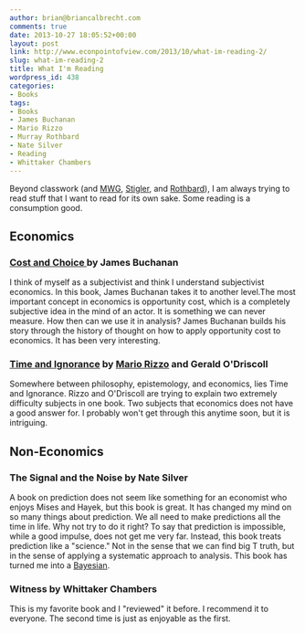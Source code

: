 ```yaml
---
author: brian@briancalbrecht.com
comments: true
date: 2013-10-27 18:05:52+00:00
layout: post
link: http://www.econpointofview.com/2013/10/what-im-reading-2/
slug: what-im-reading-2
title: What I'm Reading
wordpress_id: 438
categories:
- Books
tags:
- Books
- James Buchanan
- Mario Rizzo
- Murray Rothbard
- Nate Silver
- Reading
- Whittaker Chambers
---
```


Beyond classwork (and [MWG](http://econpointofview.com/2013/10/14/mas-colell-chapter-3-classical-demand-theory-part-1/), [Stigler](http://econpointofview.com/2013/10/22/stigler-chapter-3-consumer-behavior/), and [Rothbard](http://econpointofview.com/2013/09/28/rothbards-chapter-1-fundamentals-of-human-action/)), I am always trying to read stuff that I want to read for its own sake. Some reading is a consumption good.


## Economics




### [Cost and Choice ](http://files.libertyfund.org/files/1068/Buchanan_0102-06_EBk_v7.0.pdf)by James Buchanan


I think of myself as a subjectivist and think I understand subjectivist economics. In this book, James Buchanan takes it to another level.The most important concept in economics is opportunity cost, which is a completely subjective idea in the mind of an actor. It is something we can never measure. How then can we use it in analysis? James Buchanan builds his story through the history of thought on how to apply opportunity cost to economics. It has been very interesting.


### [Time and Ignorance](http://www.amazon.com/The-Economics-Time-Ignorance-Introduction/dp/0415121205) by [Mario Rizzo](http://thinkmarkets.wordpress.com/) and Gerald O'Driscoll


Somewhere between philosophy, epistemology, and economics, lies Time and Ignorance. Rizzo and O'Driscoll are trying to explain two extremely difficulty subjects in one book. Two subjects that economics does not have a good answer for. I probably won't get through this anytime soon, but it is intriguing.


## Non-Economics




### The Signal and the Noise by Nate Silver


A book on prediction does not seem like something for an economist who enjoys Mises and Hayek, but this book is great. It has changed my mind on so many things about prediction. We all need to make predictions all the time in life. Why not try to do it right? To say that prediction is impossible, while a good impulse, does not get me very far. Instead, this book treats prediction like a "science." Not in the sense that we can find big T truth, but in the sense of applying a systematic approach to analysis. This book has turned me into a [Bayesian](http://en.wikipedia.org/wiki/Bayesian_probability).


### Witness by Whittaker Chambers


This is my favorite book and I "reviewed" it before. I recommend it to everyone. The second time is just as enjoyable as the first.

